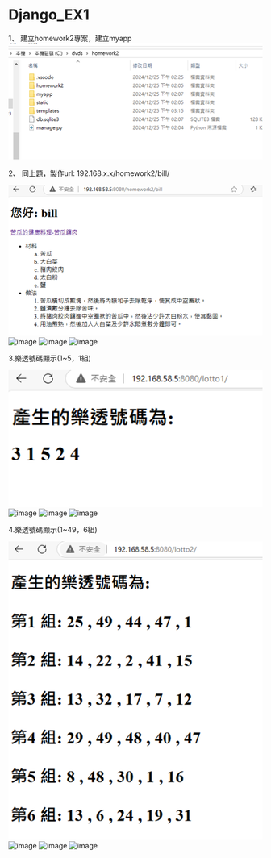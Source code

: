 <h1>Django_EX1</h1>

1、	建立homework2專案，建立myapp
![alt text](image.png)

2、	同上題，製作url: 192.168.x.x/homework2/bill/

![alt text](image-2.png)
![image](https://github.com/user-attachments/assets/8ea41d50-152e-423e-bfc4-c5cf6d1a2a2a)
![image](https://github.com/user-attachments/assets/3a8e6ca6-514e-4bd9-922d-bdf023b29286)
![image](https://github.com/user-attachments/assets/f9b39f4d-8578-4891-90e7-b4994eb4eaaf)



3.樂透號碼顯示(1~5，1組)

![alt text](image-3.png)
![image](https://github.com/user-attachments/assets/639f8df6-1518-4f3d-ba10-f7427c7800a9)
![image](https://github.com/user-attachments/assets/d6adbfaf-35d3-4213-ac50-60a0c305aaa4)
![image](https://github.com/user-attachments/assets/9092382e-2137-4bdf-9eee-b7f486049233)


4.樂透號碼顯示(1~49，6組)

![alt text](image-4.png)
![image](https://github.com/user-attachments/assets/385eee08-0082-484b-b0ff-4de61112ed19)
![image](https://github.com/user-attachments/assets/34c7696b-1281-42d2-a3f1-46b90549ef4f)
![image](https://github.com/user-attachments/assets/d6ef5ff1-b4cd-4609-91e7-2e952dd165db)



